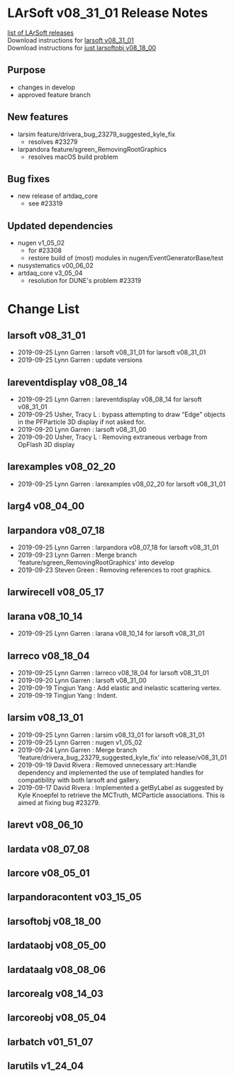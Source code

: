 # LArSoft v08_31_01 Release Notes



[list of LArSoft releases](LArSoft_release_list)  
Download instructions for [larsoft v08_31_01](http://scisoft.fnal.gov/scisoft/bundles/larsoft/v08_31_01/larsoft-v08_31_01.html)  
Download instructions for [just larsoftobj v08_18_00](http://scisoft.fnal.gov/scisoft/bundles/larsoftobj/v08_18_00/larsoftobj-v08_18_00.html)

## Purpose

-   changes in develop
-   approved feature branch

## New features

-   larsim feature/drivera_bug_23279_suggested_kyle_fix
    -   resolves \#23279
-   larpandora feature/sgreen_RemovingRootGraphics
    -   resolves macOS build problem

## Bug fixes

-   new release of artdaq_core
    -   see \#23319

## Updated dependencies

-   nugen v1_05_02
    -   for \#23308
    -   restore build of (most) modules in nugen/EventGeneratorBase/test
-   nusystematics v00_06_02
-   artdaq_core v3_05_04
    -   resolution for DUNE's problem \#23319

# Change List

## larsoft v08_31_01

-   2019-09-25 Lynn Garren : larsoft v08_31_01 for larsoft v08_31_01
-   2019-09-25 Lynn Garren : update versions

## lareventdisplay v08_08_14

-   2019-09-25 Lynn Garren : lareventdisplay v08_08_14 for larsoft v08_31_01
-   2019-09-25 Usher, Tracy L : bypass attempting to draw “Edge” objects in the PFParticle 3D display if not asked for.
-   2019-09-20 Lynn Garren : larsoft v08_31_00
-   2019-09-20 Usher, Tracy L : Removing extraneous verbage from OpFlash 3D display

## larexamples v08_02_20

-   2019-09-25 Lynn Garren : larexamples v08_02_20 for larsoft v08_31_01

## larg4 v08_04_00

## larpandora v08_07_18

-   2019-09-25 Lynn Garren : larpandora v08_07_18 for larsoft v08_31_01
-   2019-09-23 Lynn Garren : Merge branch 'feature/sgreen_RemovingRootGraphics' into develop
-   2019-09-23 Steven Green : Removing references to root graphics.

## larwirecell v08_05_17

## larana v08_10_14

-   2019-09-25 Lynn Garren : larana v08_10_14 for larsoft v08_31_01

## larreco v08_18_04

-   2019-09-25 Lynn Garren : larreco v08_18_04 for larsoft v08_31_01
-   2019-09-20 Lynn Garren : larsoft v08_31_00
-   2019-09-19 Tingjun Yang : Add elastic and inelastic scattering vertex.
-   2019-09-19 Tingjun Yang : Indent.

## larsim v08_13_01

-   2019-09-25 Lynn Garren : larsim v08_13_01 for larsoft v08_31_01
-   2019-09-25 Lynn Garren : nugen v1_05_02
-   2019-09-24 Lynn Garren : Merge branch 'feature/drivera_bug_23279_suggested_kyle_fix' into release/v08_31_01
-   2019-09-19 David Rivera : Removed unnecessary art::Handle dependency and implemented the use of templated handles for compatibility with both larsoft and gallery.
-   2019-09-17 David Rivera : Implemented a getByLabel as suggested by Kyle Knoepfel to retrieve the MCTruth, MCParticle associations. This is aimed at fixing bug \#23279.

## larevt v08_06_10

## lardata v08_07_08

## larcore v08_05_01

## larpandoracontent v03_15_05

## larsoftobj v08_18_00

## lardataobj v08_05_00

## lardataalg v08_08_06

## larcorealg v08_14_03

## larcoreobj v08_05_04

## larbatch v01_51_07

## larutils v1_24_04
